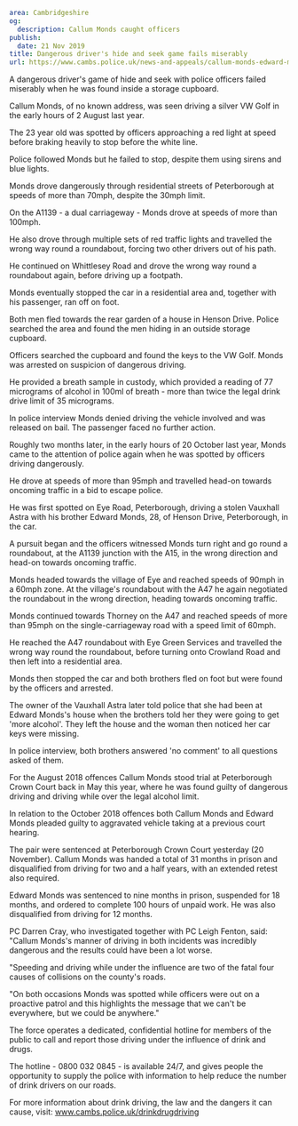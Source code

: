 ```yaml
area: Cambridgeshire
og:
  description: Callum Monds caught officers
publish:
  date: 21 Nov 2019
title: Dangerous driver's hide and seek game fails miserably
url: https://www.cambs.police.uk/news-and-appeals/callum-monds-edward-monds-sentencing
```

A dangerous driver's game of hide and seek with police officers failed miserably when he was found inside a storage cupboard.

Callum Monds, of no known address, was seen driving a silver VW Golf in the early hours of 2 August last year.

The 23 year old was spotted by officers approaching a red light at speed before braking heavily to stop before the white line.

Police followed Monds but he failed to stop, despite them using sirens and blue lights.

Monds drove dangerously through residential streets of Peterborough at speeds of more than 70mph, despite the 30mph limit.

On the A1139 - a dual carriageway - Monds drove at speeds of more than 100mph.

He also drove through multiple sets of red traffic lights and travelled the wrong way round a roundabout, forcing two other drivers out of his path.

He continued on Whittlesey Road and drove the wrong way round a roundabout again, before driving up a footpath.

Monds eventually stopped the car in a residential area and, together with his passenger, ran off on foot.

Both men fled towards the rear garden of a house in Henson Drive. Police searched the area and found the men hiding in an outside storage cupboard.

Officers searched the cupboard and found the keys to the VW Golf. Monds was arrested on suspicion of dangerous driving.

He provided a breath sample in custody, which provided a reading of 77 micrograms of alcohol in 100ml of breath - more than twice the legal drink drive limit of 35 micrograms.

In police interview Monds denied driving the vehicle involved and was released on bail. The passenger faced no further action.

Roughly two months later, in the early hours of 20 October last year, Monds came to the attention of police again when he was spotted by officers driving dangerously.

He drove at speeds of more than 95mph and travelled head-on towards oncoming traffic in a bid to escape police.

He was first spotted on Eye Road, Peterborough, driving a stolen Vauxhall Astra with his brother Edward Monds, 28, of Henson Drive, Peterborough, in the car.

A pursuit began and the officers witnessed Monds turn right and go round a roundabout, at the A1139 junction with the A15, in the wrong direction and head-on towards oncoming traffic.

Monds headed towards the village of Eye and reached speeds of 90mph in a 60mph zone. At the village's roundabout with the A47 he again negotiated the roundabout in the wrong direction, heading towards oncoming traffic.

Monds continued towards Thorney on the A47 and reached speeds of more than 95mph on the single-carriageway road with a speed limit of 60mph.

He reached the A47 roundabout with Eye Green Services and travelled the wrong way round the roundabout, before turning onto Crowland Road and then left into a residential area.

Monds then stopped the car and both brothers fled on foot but were found by the officers and arrested.

The owner of the Vauxhall Astra later told police that she had been at Edward Monds's house when the brothers told her they were going to get 'more alcohol'. They left the house and the woman then noticed her car keys were missing.

In police interview, both brothers answered 'no comment' to all questions asked of them.

For the August 2018 offences Callum Monds stood trial at Peterborough Crown Court back in May this year, where he was found guilty of dangerous driving and driving while over the legal alcohol limit.

In relation to the October 2018 offences both Callum Monds and Edward Monds pleaded guilty to aggravated vehicle taking at a previous court hearing.

The pair were sentenced at Peterborough Crown Court yesterday (20 November). Callum Monds was handed a total of 31 months in prison and disqualified from driving for two and a half years, with an extended retest also required.

Edward Monds was sentenced to nine months in prison, suspended for 18 months, and ordered to complete 100 hours of unpaid work. He was also disqualified from driving for 12 months.

PC Darren Cray, who investigated together with PC Leigh Fenton, said: "Callum Monds's manner of driving in both incidents was incredibly dangerous and the results could have been a lot worse.

"Speeding and driving while under the influence are two of the fatal four causes of collisions on the county's roads.

"On both occasions Monds was spotted while officers were out on a proactive patrol and this highlights the message that we can't be everywhere, but we could be anywhere."

The force operates a dedicated, confidential hotline for members of the public to call and report those driving under the influence of drink and drugs.

The hotline - 0800 032 0845 - is available 24/7, and gives people the opportunity to supply the police with information to help reduce the number of drink drivers on our roads.

For more information about drink driving, the law and the dangers it can cause, visit: www.cambs.police.uk/drinkdrugdriving
